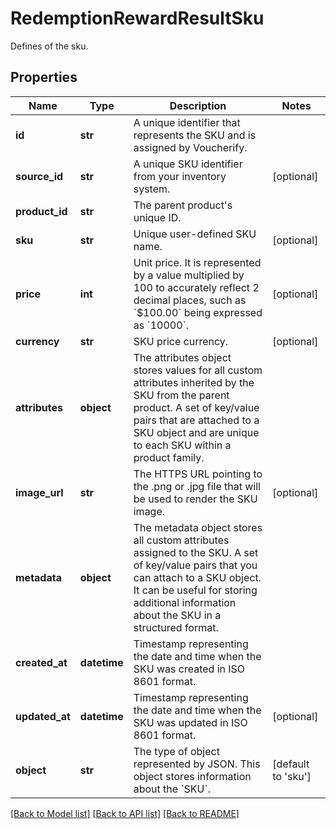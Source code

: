# RedemptionRewardResultSku

Defines of the sku.

## Properties
Name | Type | Description | Notes
------------ | ------------- | ------------- | -------------
**id** | **str** | A unique identifier that represents the SKU and is assigned by Voucherify. | 
**source_id** | **str** | A unique SKU identifier from your inventory system. | [optional] 
**product_id** | **str** | The parent product&#39;s unique ID. | 
**sku** | **str** | Unique user-defined SKU name. | [optional] 
**price** | **int** | Unit price. It is represented by a value multiplied by 100 to accurately reflect 2 decimal places, such as &#x60;$100.00&#x60; being expressed as &#x60;10000&#x60;. | [optional] 
**currency** | **str** | SKU price currency. | [optional] 
**attributes** | **object** | The attributes object stores values for all custom attributes inherited by the SKU from the parent product. A set of key/value pairs that are attached to a SKU object and are unique to each SKU within a product family. | 
**image_url** | **str** | The HTTPS URL pointing to the .png or .jpg file that will be used to render the SKU image. | [optional] 
**metadata** | **object** | The metadata object stores all custom attributes assigned to the SKU. A set of key/value pairs that you can attach to a SKU object. It can be useful for storing additional information about the SKU in a structured format. | 
**created_at** | **datetime** | Timestamp representing the date and time when the SKU was created in ISO 8601 format. | 
**updated_at** | **datetime** | Timestamp representing the date and time when the SKU was updated in ISO 8601 format. | [optional] 
**object** | **str** | The type of object represented by JSON. This object stores information about the &#x60;SKU&#x60;. | [default to 'sku']

[[Back to Model list]](../README.md#documentation-for-models) [[Back to API list]](../README.md#documentation-for-api-endpoints) [[Back to README]](../README.md)


